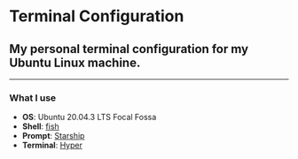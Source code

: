 # Terminal Configuration
## My personal terminal configuration for my Ubuntu Linux machine.
---
### What I use 

* **OS**: Ubuntu 20.04.3 LTS Focal Fossa
* **Shell**: [fish](https://fishshell.com/) 
* **Prompt**: [Starship](https://starship.rs/)
* **Terminal**: [Hyper](https://hyper.is/)
